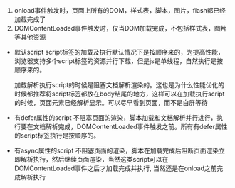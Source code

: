 1. onload事件触发时，页面上所有的DOM，样式表，脚本，图片，flash都已经加载完成了
2. DOMContentLoaded事件触发时，仅当DOM加载完成，不包括样式表，图片等其他资源



- 默认script
script标签的加载及执行默认情况下是按顺序来的，为提高性能，浏览器支持多个script标签的资源并行下载，但是js是单线程，自然执行是按顺序来的。

  加载解析执行script的时候是阻塞文档解析渲染的。这也是为什么性能优化的时候都推荐将script标签都放在body结尾的地方，这样可以在加载执行script的时候，页面元素已经解析显示。可以尽早看到页面，而不是白屏等待

- 有defer属性的script
不阻塞页面的渲染，脚本加载和文档解析并行进行，执行要在文档解析完成，DOMContentLoaded事件触发之前。所有有defer属性的script标签执行是按顺序的。

- 有async属性的script
不阻塞页面的渲染，脚本在加载完成后阻断页面渲染立即解析执行，然后继续页面渲染，当然这类script可以在DOMContentLoaded事件之后才加载完成并执行, 当然还是在onload之前完成解析执行

